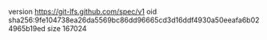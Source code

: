 version https://git-lfs.github.com/spec/v1
oid sha256:9fe104738ea26da5569bc86dd96665cd3d16ddf4930a50eeafa6b024965b19ed
size 167024

